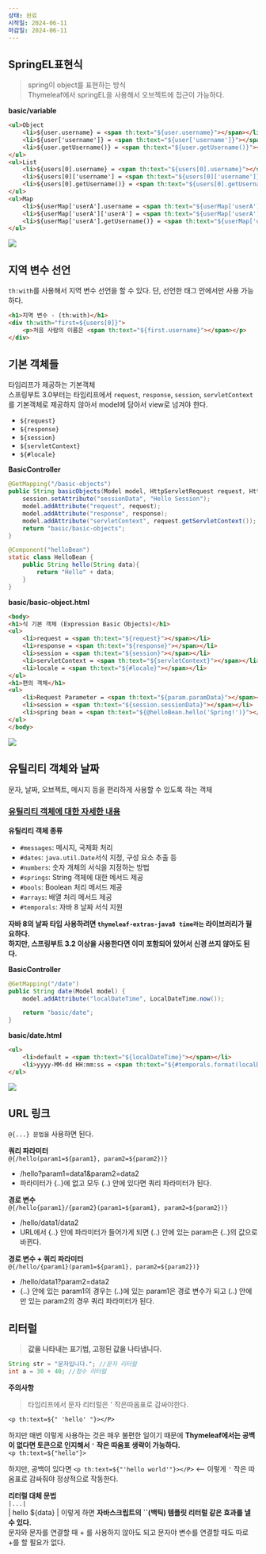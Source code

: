 ```yaml
---
상태: 완료
시작일: 2024-06-11
마감일: 2024-06-11
---
```

## SpringEL표현식

> spring이 object를 표현하는 방식  
> Thymeleaf에서 springEL을 사용해서 오브젝트에 접근이 가능하다.

**basic/variable**

```html
<ul>Object  
    <li>${user.username} = <span th:text="${user.username}"></span></li>  
    <li>${user['username']} = <span th:text="${user['username']}"></span></li>  
    <li>${user.getUsername()} = <span th:text="${user.getUsername()}"></span></li>  
</ul>  
<ul>List  
    <li>${users[0].username} = <span th:text="${users[0].username}"></span></li>  
    <li>${users[0]['username'] = <span th:text="${users[0]['username']}"></span></li> 
    <li>${users[0].getUsername()} = <span th:text="${users[0].getUsername()}"></span></li>  
</ul>  
<ul>Map  
    <li>${userMap['userA'].username = <span th:text="${userMap['userA'].username}"></span></li>  
    <li>${userMap['userA']['userA'] = <span th:text="${userMap['userA']['username']}"></span></li>  
    <li>${userMap['userA'].getUsername()} = <span th:text="${userMap['userA'].getUsername()}"></span></li>  
</ul>
```

![](https://i.imgur.com/5BsZoog.png)

## 지역 변수 선언

`th:with`를 사용해서 지역 변수 선언을 할 수 있다. 단, 선언한 태그 안에서만 사용 가능하다.

```html
<h1>지역 변수 - (th:with)</h1>  
<div th:with="first=${users[0]}">  
    <p>처음 사람의 이름은 <span th:text="${first.username}"></span></p>  
</div>
```

## 기본 객체들

타임리프가 제공하는 기본객체  
스프링부트 3.0부터는 타임리프에서 `request`, `response`, `session`, `servletContext`를 기본객체로 제공하지 않아서 model에 담아서 view로 넘겨야 한다.

-   `${request}`
-   `${response}`
-   `${session}`
-   `${servletContext}`
-   `${#locale}`

**BasicController**

```java
@GetMapping("/basic-objects")  
public String basicObjects(Model model, HttpServletRequest request, HttpServletResponse response, HttpSession session) {  
    session.setAttribute("sessionData", "Hello Session");  
    model.addAttribute("request", request);  
    model.addAttribute("response", response);  
    model.addAttribute("servletContext", request.getServletContext());  
    return "basic/basic-objects";  
}  

@Component("helloBean")  
static class HelloBean {  
    public String hello(String data){  
        return "Hello" + data;  
    }  
}
```

**basic/basic-object.html**

```html
<body>  
<h1>식 기본 객체 (Expression Basic Objects)</h1>  
<ul>  
    <li>request = <span th:text="${request}"></span></li>  
    <li>response = <span th:text="${response}"></span></li>  
    <li>session = <span th:text="${session}"></span></li>  
    <li>servletContext = <span th:text="${servletContext}"></span></li>  
    <li>locale = <span th:text="${#locale}"></span></li>  
</ul>  
<h1>편의 객체</h1>  
<ul>  
    <li>Request Parameter = <span th:text="${param.paramData}"></span></li>  
    <li>session = <span th:text="${session.sessionData}"></span></li>  
    <li>spring bean = <span th:text="${@helloBean.hello('Spring!')}"></span></li>  
</ul>  
</body>
```

![](https://i.imgur.com/5TWTUOO.png)

## 유틸리티 객체와 날짜

문자, 날짜, 오브젝트, 메시지 등을 편리하게 사용할 수 있도록 하는 객체

### [유틸리티 객체에 대한 자세한 내용](https://www.thymeleaf.org/doc/tutorials/3.0/usingthymeleaf.html#expression-utility-objects)

**유틸리티 객체 종류**

-   `#messages`: 메시지, 국제화 처리
-   `#dates`: `java.util.Date`서식 지정, 구성 요소 추출 등
-   `#numbers`: 숫자 개체의 서식을 지정하는 방법
-   `#springs`: String 객체에 대한 메서드 제공
-   `#bools`: Boolean 처리 메서드 제공
-   `#arrays`: 배열 처리 메서드 제공
-   `#temporals`: 자바 8 날짜 서식 지원

**자바 8의 날짜 타입 사용하려면 `thymeleaf-extras-java8 time라는` 라이브러리가 필요하다.**  
**하지만, 스프링부트 3.2 이상을 사용한다면 이미 포함되어 있어서 신경 쓰지 않아도 된다.**  
  
**BasicController**

```java
@GetMapping("/date")  
public String date(Model model) {  
    model.addAttribute("localDateTime", LocalDateTime.now());  

    return "basic/date";  
}
```

**basic/date.html**

```html
<ul>  
    <li>default = <span th:text="${localDateTime}"></span></li>  
    <li>yyyy-MM-dd HH:mm:ss = <span th:text="${#temporals.format(localDateTime, 'yyyy-MM-dd HH:mm:ss')}"></span></li>  
</ul>
```

![](https://i.imgur.com/ExZWP0v.png)

## URL 링크

`@{...} 문법을` 사용하면 된다.

**쿼리 파라미터**  
`@{/hello(param1=${param1}, param2=${param2})}`

-   /hello?param1=data1&param2=data2
-   파라미터가 {..}에 없고 모두 (..) 안에 있다면 쿼리 파라미터가 된다.

**경로 변수**  
`@{/hello{param1}/{param2}(param1=${param1}, param2=${param2})}`

-   /hello/data1/data2
-   URL에서 {..} 안에 파라미터가 들어가게 되면 (..) 안에 있는 param은 {..}의 값으로 바뀐다.

**경로 변수 + 쿼리 파라미터**  
`@{/hello/{param1}(param1=${param1}, param2=${param2})}`

-   /hello/data1?param2=data2
-   {..} 안에 있는 param1의 경우는 (..)에 있는 param1은 경로 변수가 되고 (..) 안에만 있는 param2의 경우 쿼리 파라미터가 된다.

## 리터럴

> **값을 나타내는 표기법, 고정된 값을 나타냅니다.**

```java
String str = "문자입니다."; //문자 리터럴
int a = 30 + 40; //정수 리터럴
```

**주의사항**

> 타임리프에서 문자 리터럴은 ' 작은따옴표로 감싸야한다.

`<p th:text=${" 'hello' "}></P>`

하지만 매번 이렇게 사용하는 것은 매우 불편한 일이기 때문에 **Thymeleaf에서는 공백이 없다면 토큰으로 인지해서 `'` 작은 따옴표 생략이 가능하다.**  
`<p th:text=${"hello"}>`

하지만, 공백이 있다면 `<p th:text=${"'hello world'"}></P>` <-- 이렇게 `'` 작은 따옴표로 감싸줘야 정상적으로 작동한다.

**리터럴 대체 문법**  
`|...|`  
| hello ${data} | 이렇게 하면 **자바스크립트의 \`\`(백틱) 템플릿 리터럴 같은 효과를 낼 수 있다.**  
문자와 문자를 연결할 때 + 를 사용하지 않아도 되고 문자야 변수를 연결할 때도 따로 +를 할 필요가 없다.